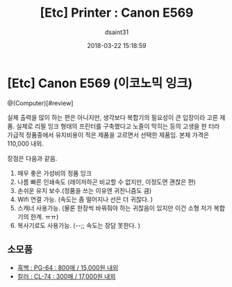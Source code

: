 ﻿---
title:  "[Etc] Printer : Canon E569"
date:   2018-03-22 15:18:59
author: dsaint31
categories: Etc
tags: Printer Review
---
# [Etc] Canon E569 (이코노믹 잉크)

@(Computer)[#review]

실체 출력을 많이 하는 편은 아니지만, 생각보다 복합기의 필요성이 큰 입장이라 고른 제품.
실제로 리필 잉크 형태의 프린터를 구축했다고 노즐이 막히는 등의 고생을 한 터라 가급적 정품중에서 유지비용이 적은 제품을 고르면서 선택한 제품임.
본체 가격은 110,000 내외.

장점은 다음과 같음.
1. 매우 좋은 가성비의 정품 잉크
2. 나름 빠른 인쇄속도 (레이저하곤 비교할 수 없지만, 이정도면 괜찮은 편)
2. 손쉬운 유지 보수.(정품을 쓰는 이유엔 귀찬니즘도 큼)
3. Wifi 연결 가능. (속도는 좀 떨어지나 선은 더 귀찮다. )
4. 스캐너 사용가능. (물론 한장씩 바꿔줘야 하는 귀찮음이 있지만 이건 소형 저가 복합기의 한계. ㅠㅠ)
5. 복사기로도 사용가능. (--;; 속도는 장담 못한다. )

## 소모품
* [흑백 : PG-64 : 800매 / 15,000원 내외](http://www.compuzone.co.kr/product/product_detail.htm?ProductNo=289279&BigDivNo=11&MediumDivNo=1055&DivNo=2157) 
* [칼러 : CL-74 : 300매 / 17,000원 내외](http://www.compuzone.co.kr/product/product_detail.htm?ProductNo=289278&BigDivNo=11&MediumDivNo=1055&DivNo=2157)
